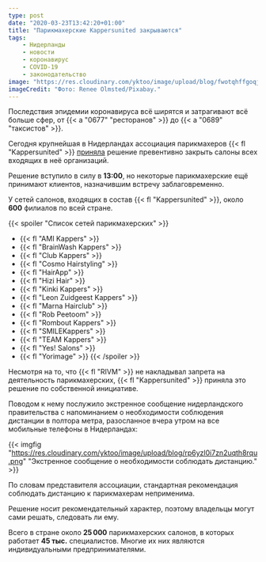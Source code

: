 ```yaml
---
type: post
date: "2020-03-23T13:42:20+01:00"
title: "Парикмахерские Kappersunited закрываются"
tags:
    - Нидерланды
    - новости
    - коронавирус
    - COVID-19
    - законодательство
image: "https://res.cloudinary.com/yktoo/image/upload/blog/fwotqhffgoqj6rriv4km.jpg"
imageCredit: "Фото: Renee Olmsted/Pixabay."
---
```


Последствия эпидемии коронавируса всё ширятся и затрагивают всё больше сфер, от {{< a "0677" "ресторанов" >}} до {{< a "0689" "таксистов" >}}.

Сегодня крупнейшая в Нидерландах ассоциация парикмахеров {{< fl "Kappersunited" >}} [приняла](https://www.telegraaf.nl/nieuws/579344440/veel-kapperszaken-alsnog-dicht) решение превентивно закрыть салоны всех входящих в неё организаций.

Решение вступило в силу в **13:00**, но некоторые парикмахерские ещё принимают клиентов, назначившим встречу заблаговременно.

<!--more-->

У сетей салонов, входящих в состав {{< fl "Kappersunited" >}}, около **600** филиалов по всей стране.

{{< spoiler "Список сетей парикмахерских" >}}
* {{< fl "AMI Kappers" >}}
* {{< fl "BrainWash Kappers" >}}
* {{< fl "Club Kappers" >}}
* {{< fl "Cosmo Hairstyling" >}}
* {{< fl "HairApp" >}}
* {{< fl "Hizi Hair" >}}
* {{< fl "Kinki Kappers" >}}
* {{< fl "Leon Zuidgeest Kappers" >}}
* {{< fl "Marna Hairclub" >}}
* {{< fl "Rob Peetoom" >}}
* {{< fl "Rombout Kappers" >}}
* {{< fl "SMILEKappers" >}}
* {{< fl "TEAM Kappers" >}}
* {{< fl "Yes! Salons" >}}
* {{< fl "Yorimage" >}}
{{< /spoiler >}}

Несмотря на то, что {{< fl "RIVM" >}} не накладывал запрета на деятельность парикмахерских, {{< fl "Kappersunited" >}} приняла это решение по собственной инициативе.

Поводом к нему послужило экстренное сообщение нидерландского правительства с напоминанием о необходимости соблюдения дистанции в полтора метра, разосланное вчера утром на все мобильные телефоны в Нидерландах:

{{< imgfig "https://res.cloudinary.com/yktoo/image/upload/blog/rp6yzl0i7zn2uqth8rqu.png" "Экстренное сообщение о необходимости соблюдать дистанцию." >}}

По словам представителя ассоциации, стандартная рекомендация соблюдать дистанцию к парикмахерам неприменима.

Решение носит рекомендательный характер, поэтому владельцы могут сами решать, следовать ли ему.

Всего в стране около **25 000** парикмахерских салонов, в которых работает **45 тыс.** специалистов. Многие их них являются индивидуальными предпринимателями.